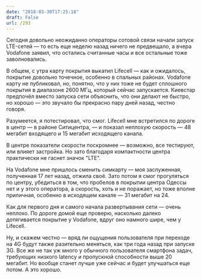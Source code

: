 ```yaml
---
date: "2018-03-30T17:25:18"
draft: False
url: /293
---
```


[​](http://telegra.ph/file/0ea9b974c1f83719e0971.jpg)Сегодня довольно неожиданно операторы сотовой связи начали запуск LTE-сетей — то есть еще неделю назад ничего не предвещало, а вчера Vodafone заявил, что остались считанные часы и все остальные тоже заволновались. 

В общем, с утра карту покрытия выкатил Lifecell — как и ожидалось, покрытие довольно точечное, особенно в спальных районах. Vodafone карту не публиковал, но, понятно, что у них тоже не будет сплошного покрытия в диапазоне 2600 МГц, который сейчас запускается. Киевстар предпочёл вместо запуска сети объяснить, что они делают не быстро, но хорошо — это звучало бы прекрасно пару дней назад, честно говоря.

Разумеется, я потестировал, что смог. Lifecell мне встретился по дороге в центр — в районе Ситицентра, — и показал неплохую скорость — 48 мегабит входящего и 15 мегабит исходящего канала.

В центре показатели скорости поскромнее — возможно, все тестируют, или влияет застройка. Но зато благодаря компактности центра практически не гаснет значок "LTE".

На Vodafone мне пришлось сменить симкарту — моя заслуженная, полученная 17 лет назад, отжила своё. Зато потом я смог прогуляться по центру, убедиться в том, что пробелов в покрытии центра Одессы нет и у этого оператора, а скорость, хоть и не поражает, но тоже вполне приличная, особенно в исходящем канале — 31 мегабит на 24.

Как для первого дня и самого начала развертывания сети — очень неплохо. По дороге домой еще проверю, насколько далеко дотягивается покрытие у Vodafone, вдруг оно намного шире, чем у Lifecell.

Ну, и скажем честно — вряд ли ощущения пользователя при переходе на 4G будут также разительно меняться, как три года назад при запуске 3G. Все же не так уж много у обычного пользователя смартфона задач, требующих низкого latency и пропускной способности выше 20 мегабит. Но вообще станет лучше уже сейчас и будет улучшаться еще потом. А это хорошо.
